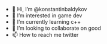 - 👋 Hi, I’m @konstantinbaldykov
- 👀 I’m interested in game dev
- 🌱 I’m currently learning c++
- 💞️ I’m looking to collaborate on good
- 📫 How to reach me twitter

<!---
konstantinbaldykov/konstantinbaldykov is a ✨ special ✨ repository because its `README.md` (this file) appears on your GitHub profile.
You can click the Preview link to take a look at your changes.
--->

